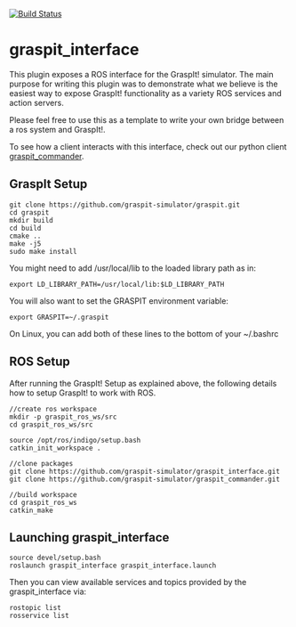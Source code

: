 [![Build Status](https://travis-ci.org/graspit-simulator/graspit_interface.svg?branch=master)](https://travis-ci.org/graspit-simulator/graspit_interface)

graspit_interface
=================

This plugin exposes a ROS interface for the GraspIt! simulator. The main purpose for writing this plugin was to demonstrate what we believe is the easiest way to expose GraspIt!
functionality as a variety ROS services and action servers.

Please feel free to use this as a template to write your own bridge between a ros system and GraspIt!.

To see how a client interacts with this interface, check out our python client
[graspit_commander](https://github.com/graspit-simulator/graspit_commander).

GraspIt Setup
------

```
git clone https://github.com/graspit-simulator/graspit.git
cd graspit
mkdir build
cd build
cmake ..
make -j5
sudo make install
```

You might need to add /usr/local/lib to the loaded library path as in:

```
export LD_LIBRARY_PATH=/usr/local/lib:$LD_LIBRARY_PATH
```

You will also want to set the GRASPIT environment variable:

```
export GRASPIT=~/.graspit
```

On Linux, you can add both of these lines to the bottom of your ~/.bashrc

ROS Setup
------

After running the GraspIt! Setup as explained above, the following details how to setup GraspIt! to work with ROS.

```
//create ros workspace
mkdir -p graspit_ros_ws/src
cd graspit_ros_ws/src

source /opt/ros/indigo/setup.bash
catkin_init_workspace .

//clone packages
git clone https://github.com/graspit-simulator/graspit_interface.git
git clone https://github.com/graspit-simulator/graspit_commander.git

//build workspace
cd graspit_ros_ws
catkin_make
```

Launching graspit_interface
-------

```
source devel/setup.bash
roslaunch graspit_interface graspit_interface.launch
```

Then you can view available services and topics provided by the graspit_interface via:

```
rostopic list
rosservice list
```
